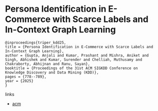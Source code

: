 # Persona Identification in E-Commerce with Scarce Labels and In-Context Graph Learning

```
@inproceedings{triper_kdd25,
title = {Persona Identification in E-Commerce with Scarce Labels and In-Context Graph Learning},
author = {Gupta, Anjali and Kumar, Prashant and Mishra, Aniket and Singh, Abhishek and Kumar, Surender and Chelliah, Muthusamy and Chakraborty, Abhijnan and Ranu, Sayan},
booktitle = {Proceedings of the 31st ACM SIGKDD Conference on Knowledge Discovery and Data Mining (KDD)},
pages = {778--789},
year = {2025}
}
```

links
- [acm](https://dl.acm.org/doi/10.1145/3711896.3737080)
